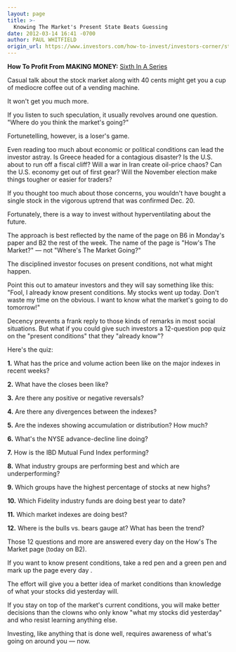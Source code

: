 ```yaml
---
layout: page
title: >-
  Knowing The Market's Present State Beats Guessing
date: 2012-03-14 16:41 -0700
author: PAUL WHITFIELD
origin_url: https://www.investors.com/how-to-invest/investors-corner/stay-aware-of-stock-markets-current-condition
---
```





**How To Profit From MAKING MONEY:** [Sixth In A Series](http://news.investors.com/specialreport/603354/201203061545/how-to-profit-from-ibds-making-money-.aspx)


Casual talk about the stock market along with 40 cents might get you a cup of mediocre coffee out of a vending machine.


It won't get you much more.


If you listen to such speculation, it usually revolves around one question. "Where do you think the market's going?"


Fortunetelling, however, is a loser's game.


Even reading too much about economic or political conditions can lead the investor astray. Is Greece headed for a contagious disaster? Is the U.S. about to run off a fiscal cliff? Will a war in Iran create oil-price chaos? Can the U.S. economy get out of first gear? Will the November election make things tougher or easier for traders?


If you thought too much about those concerns, you wouldn't have bought a single stock in the vigorous uptrend that was confirmed Dec. 20.


Fortunately, there is a way to invest without hyperventilating about the future.


The approach is best reflected by the name of the page on B6 in Monday's paper and B2 the rest of the week. The name of the page is "How's The Market?" — not "Where's The Market Going?"


The disciplined investor focuses on present conditions, not what might happen.


Point this out to amateur investors and they will say something like this: "Fool, I already know present conditions. My stocks went up today. Don't waste my time on the obvious. I want to know what the market's going to do tomorrow!"


Decency prevents a frank reply to those kinds of remarks in most social situations. But what if you could give such investors a 12-question pop quiz on the "present conditions" that they "already know"?


Here's the quiz:


**1.** What has the price and volume action been like on the major indexes in recent weeks?


**2.** What have the closes been like?


**3.** Are there any positive or negative reversals?


**4.** Are there any divergences between the indexes?


**5.** Are the indexes showing accumulation or distribution? How much?


**6.** What's the NYSE advance-decline line doing?


**7.** How is the IBD Mutual Fund Index performing?


**8.** What industry groups are performing best and which are underperforming?


**9.** Which groups have the highest percentage of stocks at new highs?


**10.** Which Fidelity industry funds are doing best year to date?


**11.** Which market indexes are doing best?


**12.** Where is the bulls vs. bears gauge at? What has been the trend?


Those 12 questions and more are answered every day on the How's The Market page (today on B2).


If you want to know present conditions, take a red pen and a green pen and mark up the page every day .


The effort will give you a better idea of market conditions than knowledge of what your stocks did yesterday will.


If you stay on top of the market's current conditions, you will make better decisions than the clowns who only know "what my stocks did yesterday" and who resist learning anything else.


Investing, like anything that is done well, requires awareness of what's going on around you — now.




